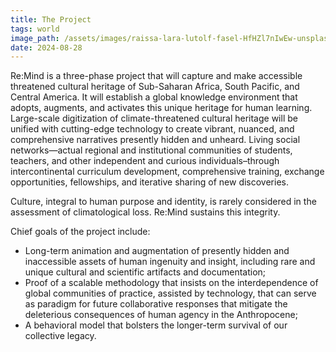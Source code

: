 ```yaml
---
title: The Project
tags: world
image_path: /assets/images/raissa-lara-lutolf-fasel-HfHZl7nIwEw-unsplash.webp
date: 2024-08-28
---
```


Re:Mind is a three-phase project that will capture and make accessible threatened cultural heritage of Sub-Saharan Africa, South Pacific, and Central America. It will establish a global knowledge environment that adopts, augments, and activates this unique heritage for human learning. Large-scale digitization of climate-threatened cultural heritage will be unified with cutting-edge technology to create vibrant, nuanced, and comprehensive narratives presently hidden and unheard. Living social networks—actual regional and institutional communities of students, teachers, and other independent and curious individuals–through intercontinental curriculum development, comprehensive training, exchange opportunities, fellowships, and iterative sharing of new discoveries.  

<!-- more -->

Culture, integral to human purpose and identity, is rarely considered in the assessment of climatological loss. Re:Mind sustains this integrity.

Chief goals of the project include: 

* Long-term animation and augmentation of presently hidden and inaccessible assets of human ingenuity and insight, including rare and unique cultural and scientific artifacts and documentation; 
* Proof of a scalable methodology that insists on the interdependence of global communities of practice, assisted by technology, that can serve as paradigm for future collaborative responses that mitigate the deleterious consequences of human agency in the Anthropocene; 
* A behavioral model that bolsters the longer-term survival of our collective legacy. 
